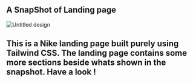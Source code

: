 ## A SnapShot of Landing page

![Untitled design](https://github.com/Sapnil-Bhowmick/NIKE-Landing-Page/assets/118714419/aa949d40-2c0f-4c61-868e-43ed554e9667)


## This is a Nike landing page built purely using Tailwind CSS. The landing page contains some more sections beside whats shown in the snapshot. **Have a look !**




